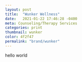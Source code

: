```yaml
---
layout: post
title:  "Wunker Wellness"
date:   2021-01-22 17:46:28 -0400
meta: Counseling/Therapy Services
categories: print
thumbnail: wunker
color: 4f2f47
permalink: "brand/wunker"
---
```

hello world
